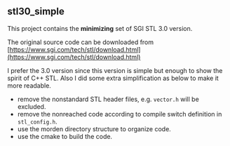 ## stl30_simple
This project contains the **minimizing** set of SGI STL 3.0 version.  
  
The original source code can be downloaded from [https://www.sgi.com/tech/stl/download.html](https://www.sgi.com/tech/stl/download.html)
  
I prefer the 3.0 version since this version is simple but enough to show the  
spirit of C++ STL. Also I did some extra simplification as below to make it more readable.

* remove the nonstandard STL header files, e.g. `vector.h` will be excluded.
* remove the nonreached code according to compile switch definition in `stl_config.h`.
* use the morden directory structure to organize code.
* use the cmake to build the code.

